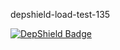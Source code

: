 depshield-load-test-135

[![DepShield Badge](https://cpeters2.dev.depshield.sonatype.org/badges/depshield-load-cpeters2d/depshield-load-test-135/depshield.svg)](https://sonatype.github.io/depshield-github-pages)
